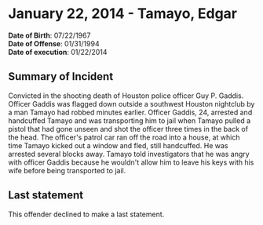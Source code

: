 # January 22, 2014 - Tamayo, Edgar

**Date of Birth**: 07/22/1967<br/>
**Date of Offense**: 01/31/1994<br/>
**Date of execution**: 01/22/2014<br/>

## Summary of Incident
Convicted in the shooting death of Houston police officer Guy P. Gaddis. Officer Gaddis was flagged down outside a southwest Houston nightclub by a man Tamayo had robbed minutes earlier. Officer Gaddis, 24, arrested and handcuffed Tamayo and was transporting him to jail when Tamayo pulled a pistol that had gone unseen and shot the officer three times in the back of the head. The officer's patrol car ran off the road into a house, at which time Tamayo kicked out a window and fled, still handcuffed. He was arrested several blocks away. Tamayo told investigators that he was angry with officer Gaddis because he wouldn't allow him to leave his keys with his wife before being transported to jail.

## Last statement
This offender declined to make a last statement.